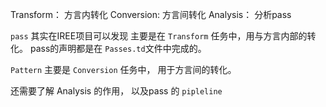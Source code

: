 Transform： 方言内转化
Conversion: 方言间转化
Analysis： 分析pass


`pass` 其实在IREE项目可以发现
主要是在 `Transform` 任务中，用与方言内部的转化。 pass的声明都是在 `Passes.td`文件中完成的。


`Pattern` 主要是 `Conversion` 任务中， 用于方言间的转化。
<!-- `OpConversionPattern` -->


还需要了解 Analysis 的作用， 以及pass 的 `pipleline`



